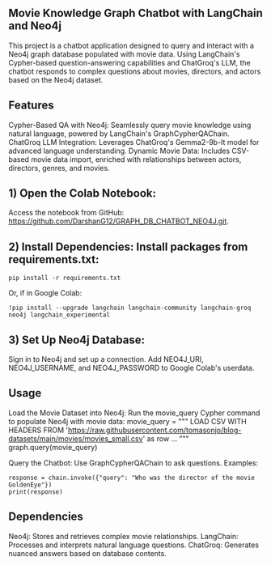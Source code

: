 ## Movie Knowledge Graph Chatbot with LangChain and Neo4j

This project is a chatbot application designed to query and interact with a Neo4j graph database populated with movie data. Using LangChain's Cypher-based question-answering capabilities and ChatGroq's LLM, the chatbot responds to complex questions about movies, directors, and actors based on the Neo4j dataset.

## Features
Cypher-Based QA with Neo4j: Seamlessly query movie knowledge using natural language, powered by LangChain's GraphCypherQAChain.
ChatGroq LLM Integration: Leverages ChatGroq's Gemma2-9b-It model for advanced language understanding.
Dynamic Movie Data: Includes CSV-based movie data import, enriched with relationships between actors, directors, genres, and movies.


## 1) Open the Colab Notebook:
Access the notebook from GitHub: https://github.com/DarshanG12/GRAPH_DB_CHATBOT_NEO4J.git.

## 2) Install Dependencies: Install packages from requirements.txt:
```
pip install -r requirements.txt
```

Or, if in Google Colab:
```
!pip install --upgrade langchain langchain-community langchain-groq neo4j langchain_experimental
```

## 3) Set Up Neo4j Database:
Sign in to Neo4j and set up a connection.
Add NEO4J_URI, NEO4J_USERNAME, and NEO4J_PASSWORD to Google Colab's userdata.

## Usage
Load the Movie Dataset into Neo4j: Run the movie_query Cypher command to populate Neo4j with movie data:
movie_query = """
LOAD CSV WITH HEADERS FROM 'https://raw.githubusercontent.com/tomasonjo/blog-datasets/main/movies/movies_small.csv' as row
...
"""
graph.query(movie_query)


Query the Chatbot: Use GraphCypherQAChain to ask questions. Examples:
```
response = chain.invoke({"query": "Who was the director of the movie GoldenEye"})
print(response)
```

## Dependencies
Neo4j: Stores and retrieves complex movie relationships.
LangChain: Processes and interprets natural language questions.
ChatGroq: Generates nuanced answers based on database contents.
